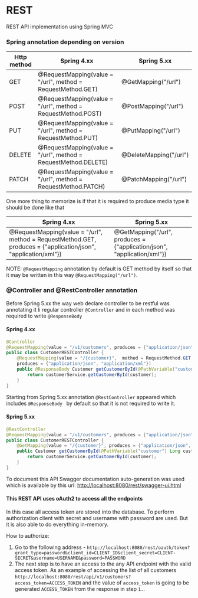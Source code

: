 # REST
REST API implementation using Spring MVC

### Spring annotation depending on version
| Http method | Spring 4.xx | Spring 5.xx |
| ----------- | ----------- | ------------|
| GET | @RequestMapping(value = "/url",  method = RequestMethod.GET) | @GetMapping("/url") |
| POST | @RequestMapping(value = "/url",  method = RequestMethod.POST) | @PostMapping("/url") |
| PUT | @RequestMapping(value = "/url",  method = RequestMethod.PUT) | @PutMapping("/url") |
| DELETE | @RequestMapping(value = "/url",  method = RequestMethod.DELETE) | @DeleteMapping("/url") |
| PATCH | @RequestMapping(value = "/url",  method = RequestMethod.PATCH) | @PatchMapping("/url") |

One more thing to memorize is if that it is required to produce media type it should be done like that

| Spring 4.xx | Spring 5.xx |
| ----------- | ------------|
| @RequestMapping(value = "/url",  method = RequestMethod.GET, produces = {"application/json", "application/xml"}) | @GetMapping("/url", produces = {"application/json", "application/xml"}) |

NOTE: `@RequestMapping` annotation by default is GET method by itself so that it may be written in this way `@RequestMapping("/url")`.

### @Controller and @RestController annotation
Before Spring 5.xx the way web declare controller to be restful was annotating it li regular controller `@Controller` and in each method was required to write `@ResponseBody`

#### Spring 4.xx 
```java
@Controller
@RequestMapping(value = "/v1/customers", produces = {"application/json", "application/xml"})
public class CustomerRESTController {
    @RequestMapping(value = "/{customer}",  method = RequestMethod.GET, 
    produces = {"application/json", "application/xml"})
    public @ResponseBody Customer getCustomerById(@PathVariable("customer") Long customer) {
        return customerService.getCustomerById(customer);
    }
}
```

Starting from Spring 5.xx annotation `@RestController` appeared which includes `@ResponseBody ` by default so that it is not required to write it.

#### Spring 5.xx
```java
@RestController
@RequestMapping(value = "/v1/customers", produces = {"application/json", "application/xml"})
public class CustomerRESTController {
    @GetMapping(value = "/{customer}", produces = {"application/json", "application/xml"})
    public Customer getCustomerById(@PathVariable("customer") Long customer) {
        return customerService.getCustomerById(customer);
    }
}
```

To document this API Swagger documentation auto-generation was used which is available by this url: [http://localhost:8080/rest/swagger-ui.html](http://localhost:8080/rest/swagger-ui.html)

#### This REST API uses oAuth2 to access all the endpoints
In this case all access token are stored into the database. To perform authorization client with secret and username with password are used.
But it is also able to do everything in-memory.

How to authorize:
1. Go to the following address - `http://localhost:8080/rest/oauth/token?grant_type=password&client_id=CLIENT_ID&client_secret=CLIENT-SECRET&username=USERNAME&password=PASSWORD`
2. The next step is to have an access to the any API endpoint with the valid access token. As an example of accessing the list of all customers `http://localhost:8080/rest/api/v1/customers?access_token=ACCESS_TOKEN` and the value of `access_token` is going to be generated `ACCESS_TOKEN` from the response in step `1.`.